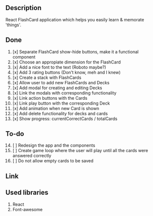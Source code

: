 ## Description
React FlashCard application which helps you easily learn & memorate 'things'.

## Done
1. [x] Separate FlashCard show-hide buttons, make it a functional component
2. [x] Choose an appropiate dimension for the FlashCard
3. [x] Add a nice font to the text (Roboto maybe?)
4. [x] Add 3 rating buttons (Don't know, meh and I knew)
5. [x] Create a stack with FlashCards
6. [x] Allow user to add new FlashCards and Decks
7. [x] Add modal for creating and editing Decks
8. [x] Link the modals with corresponding functionality
9. [x] Link action buttons with the Cards 
10. [x] Link play button with the corresponding Deck
11. [x] Add animation when new Card is shown
12. [x] Add delete functionality for decks and cards
13. [x] Show progress: currentCorrectCards / totalCards

## To-do
14. [ ] Redesign the app and the components
15. [ ] Create game loop where the user will play until all the cards were answered correctly
16. [ ] Do not allow empty cards to be saved

## Link

## Used libraries
1. React
2. Font-awesome